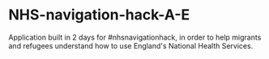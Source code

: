 # NHS-navigation-hack-A-E

Application built in 2 days for #nhsnavigationhack, in order to help migrants and refugees understand how to use England's National Health Services.

